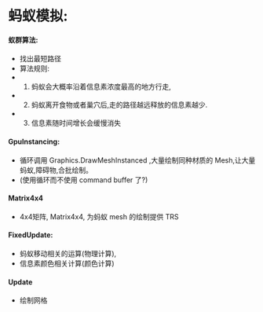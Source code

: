 # 蚂蚁模拟:

#### 蚁群算法:

- 找出最短路径
- 算法规则:
- 1. 蚂蚁会大概率沿着信息素浓度最高的地方行走,
- 2. 蚂蚁离开食物或者巢穴后,走的路径越远释放的信息素越少.
- 3. 信息素随时间增长会缓慢消失

#### GpuInstancing:

- 循环调用 Graphics.DrawMeshInstanced ,大量绘制同种材质的 Mesh,让大量蚂蚁,障碍物,合批绘制。
- (使用循环而不使用 command buffer 了?)

#### Matrix4x4

- 4x4矩阵, Matrix4x4, 为蚂蚁 mesh 的绘制提供 TRS

#### FixedUpdate:

- 蚂蚁移动相关的运算(物理计算),
- 信息素颜色相关计算(颜色计算)

#### Update

- 绘制网格
